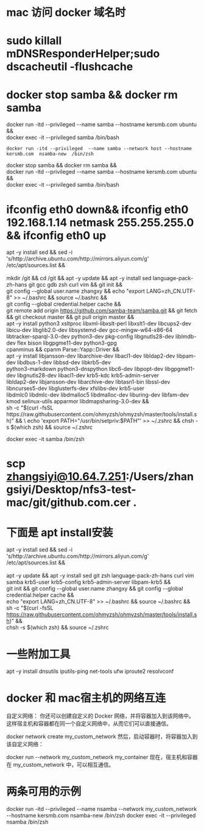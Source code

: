 # mac 访问 docker 域名时
# sudo killall mDNSResponderHelper;sudo dscacheutil -flushcache

# docker stop samba && docker rm samba
docker run -itd --privileged  --name samba --hostname kersmb.com  ubuntu && \
    docker exec -it  --privileged samba /bin/bash
    
    docker run -itd --privileged  --name samba --network host --hostname kersmb.com  nsamba-new  /bin/zsh

docker stop samba && docker rm samba && \
    docker run -itd  --privileged --name samba --hostname kersmb.com  ubuntu && \
    docker exec -it --privileged  samba /bin/bash
# ifconfig eth0 down&& ifconfig eth0 192.168.1.14 netmask 255.255.255.0 && ifconfig eth0 up

apt -y install sed && sed -i 's/http:\/\/archive.ubuntu.com/http:\/\/mirrors.aliyun.com/g' /etc/apt/sources.list && \
\
mkdir /git && cd /git && apt -y update && apt -y install sed language-pack-zh-hans git gcc gdb zsh curl vim  && git init && \
          git config --global user.name zhangxy && echo "export LANG=zh_CN.UTF-8" >> ~/.bashrc && source ~/.bashrc && \
          git config --global credential.helper cache  && \
git remote add  origin https://github.com/samba-team/samba.git && git fetch && git checkout master && git pull origin master &&\
        apt -y install python3 xsltproc  libxml-libxslt-perl libxslt1-dev  libcups2-dev  libicu-dev  libglib2.0-dev libsystemd-dev gcc-mingw-w64-x86-64 \
        libtracker-sparql-3.0-dev  python3-dev  pkg-config  libgnutls28-dev  liblmdb-dev  flex  bison  libgpgme11-dev python3-gpg \
        cpanminus && cpanm Parse::Yapp::Driver && \
        apt -y install   libjansson-dev  libarchive-dev  libacl1-dev  libldap2-dev  libpam-dev libdbus-1-dev libbsd-dev libkrb5-dev \
        python3-markdown python3-dnspython libc6-dev libpopt-dev libgpgme11-dev libgnutls28-dev libacl1-dev krb5-kdc krb5-admin-server \
        libldap2-dev libjansson-dev libarchive-dev libtasn1-bin libssl-dev libncurses5-dev libglusterfs-dev  xfslibs-dev krb5-user \
        libdmlc0   libdmlc-dev   libdmalloc5  libdmalloc-dev liburing-dev libfam-dev kmod selinux-utils apparmor  libdmapsharing-3.0-dev  && \
sh -c "$(curl -fsSL https://raw.githubusercontent.com/ohmyzsh/ohmyzsh/master/tools/install.sh)" && \
   echo 'export PATH="/usr/bin/setpriv:$PATH"' >> ~/.zshrc && chsh -s $(which zsh)  && source ~/.zshrc 


docker exec -it samba /bin/zsh

# scp zhangsiyi@10.64.7.251:/Users/zhangsiyi/Desktop/nfs3-test-mac/git/github.com.cer .



# 下面是 apt install安装

apt -y install sed && sed -i 's/http:\/\/archive.ubuntu.com/http:\/\/mirrors.aliyun.com/g' /etc/apt/sources.list && \
\
apt -y update && apt -y install sed git  zsh language-pack-zh-hans  curl vim samba krb5-user krb5-config krb5-admin-server libpam-krb5  &&  \
    git init && git config --global user.name zhangxy && git config --global credential.helper cache &&\
    echo "export LANG=zh_CN.UTF-8" >> ~/.bashrc && source ~/.bashrc &&\
sh -c "$(curl -fsSL https://raw.githubusercontent.com/ohmyzsh/ohmyzsh/master/tools/install.sh)" && \
   chsh -s $(which zsh)  && source ~/.zshrc
   
# 一些附加工具
apt -y install dnsutils iputils-ping net-tools ufw iproute2 resolvconf


# docker 和 mac宿主机的网络互连
自定义网络：
你还可以创建自定义的 Docker 网络，并将容器加入到该网络中。这样宿主机和容器都在同一个自定义网络中，从而它们可以直接通信。

docker network create my_custom_network
然后，启动容器时，将容器加入到该自定义网络：

docker run --network my_custom_network my_container
现在，宿主机和容器在 my_custom_network 中，可以相互通信。

# 两条可用的示例
docker run -itd --privileged  --name nsamba --network my_custom_network --hostname kersmb.com  nsamba-new  /bin/zsh
docker exec -it --privileged  nsamba /bin/zsh
